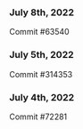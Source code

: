 ### July 8th, 2022

Commit #63540

### July 5th, 2022

Commit #314353


### July 4th, 2022

Commit #72281
